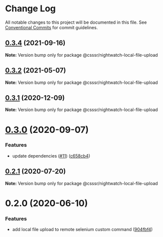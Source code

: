# Change Log

All notable changes to this project will be documented in this file.
See [Conventional Commits](https://conventionalcommits.org) for commit guidelines.

## [0.3.4](https://github.com/CSSSR/e2e-tools/compare/@csssr/nightwatch-local-file-upload@0.3.2...@csssr/nightwatch-local-file-upload@0.3.4) (2021-09-16)

**Note:** Version bump only for package @csssr/nightwatch-local-file-upload





## [0.3.2](https://github.com/CSSSR/e2e-tools/compare/@csssr/nightwatch-local-file-upload@0.3.1...@csssr/nightwatch-local-file-upload@0.3.2) (2021-05-07)

**Note:** Version bump only for package @csssr/nightwatch-local-file-upload





## [0.3.1](https://github.com/CSSSR/e2e-tools/compare/@csssr/nightwatch-local-file-upload@0.3.0...@csssr/nightwatch-local-file-upload@0.3.1) (2020-12-09)

**Note:** Version bump only for package @csssr/nightwatch-local-file-upload





# [0.3.0](https://github.com/CSSSR/e2e-tools/compare/@csssr/nightwatch-local-file-upload@0.2.1...@csssr/nightwatch-local-file-upload@0.3.0) (2020-09-07)


### Features

* update dependencies ([#11](https://github.com/CSSSR/e2e-tools/issues/11)) ([c658cb4](https://github.com/CSSSR/e2e-tools/commit/c658cb4c2b49e80c024f133e0491a4d9db1119b4))





## [0.2.1](https://github.com/CSSSR/e2e-tools/compare/@csssr/nightwatch-local-file-upload@0.2.0...@csssr/nightwatch-local-file-upload@0.2.1) (2020-07-20)

**Note:** Version bump only for package @csssr/nightwatch-local-file-upload





# 0.2.0 (2020-06-10)


### Features

* add local file upload to remote selenium custom command ([904fbf4](https://github.com/CSSSR/e2e-tools/commit/904fbf4bf67238e61c8d81674d02debc09bf3de8))

